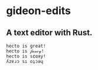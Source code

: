 # gideon-edits

##  A text editor with Rust. 

```
hecto is great!
hecto is 𝒻𝒶𝓃𝒸𝓎!
hecto is ѕ¢αяу!
ʎzɐɹɔ sı oʇɔǝɥ
```
